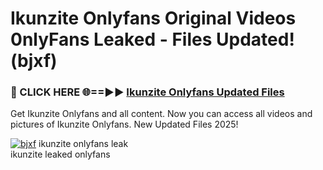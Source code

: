 # Ikunzite Onlyfans Original Videos 0nlyFans Leaked - Files Updated! (bjxf)

<h3>🔴 CLICK HERE 🌐==►► <a href="https://tinyurl.com/4seja8ks" rel="nofollow">Ikunzite Onlyfans Updated Files</a></h3>

Get Ikunzite Onlyfans and all content. Now you can access all videos and pictures of Ikunzite Onlyfans. New Updated Files 2025!

[![bjxf](https://i.imgur.com/EWjZXRe.gif)](https://tinyurl.com/4seja8ks)
ikunzite onlyfans leak<br>
ikunzite leaked onlyfans